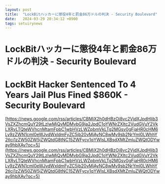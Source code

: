```yaml
---
layout: post
title:  "LockBitハッカーに懲役4年と罰金86万ドルの判決 - Security Boulevard"
date:   2024-03-29 20:34:12 +0900
tags: setuirynews 
---
```


# LockBitハッカーに懲役4年と罰金86万ドルの判決 - Security Boulevard



# LockBit Hacker Sentenced To 4 Years Jail Plus Fined $860K - Security Boulevard

[https://news.google.com/rss/articles/CBMiX2h0dHBzOi8vc2VjdXJpdHlib3VsZXZhcmQuY29tLzIwMjQvMDMvbG9ja2JpdC1oYWNrZXItc2VudGVuY2VkLXRvLTQteWVhcnMtamFpbC1wbHVzLWZpbmVkLTg2MGsv0gFjaHR0cHM6Ly9zZWN1cml0eWJvdWxldmFyZC5jb20vMjAyNC8wMy9sb2NrYml0LWhhY2tlci1zZW50ZW5jZWQtdG8tNC15ZWFycy1qYWlsLXBsdXMtZmluZWQtODYway9hbXAv?oc=5](https://news.google.com/rss/articles/CBMiX2h0dHBzOi8vc2VjdXJpdHlib3VsZXZhcmQuY29tLzIwMjQvMDMvbG9ja2JpdC1oYWNrZXItc2VudGVuY2VkLXRvLTQteWVhcnMtamFpbC1wbHVzLWZpbmVkLTg2MGsv0gFjaHR0cHM6Ly9zZWN1cml0eWJvdWxldmFyZC5jb20vMjAyNC8wMy9sb2NrYml0LWhhY2tlci1zZW50ZW5jZWQtdG8tNC15ZWFycy1qYWlsLXBsdXMtZmluZWQtODYway9hbXAv?oc=5)

